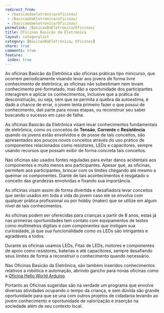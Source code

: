 ```yaml
---
redirect_from:
 - /basicaodaeletronica/oficinas/
 - /BasicaoDaEletronica/oficinas/
 - /basicaodaeletronica/Oficinas/
permalink: /BasicaoDaEletronica/Oficinas/
title: Oficinas Basicão da Eletronica
layout: categorylist
category: [BasicaoDaEletronica, Oficinas]
share: true 
comments: true 
feature:
 index: true
---  
```

As oficinas Basicão da Eletrônica são oficinas práticas tipo minicurso, 
que ocorrem periodicamente visando levar aos jovens de forma livre 
conhecimento de eletrônica, as oficinas não subestimam nem levam conhecimento 
pré-formatado, mas dão a oportunidade dos participantes interagirem e aplicar 
os conhecimentos, inclusive que a prática de desconstrução, ou seja, sem que 
se permita a quebra da autoestima, é dado a chance de errar, o jovem tenta 
primeiro fazer o que possui de conhecimento, dali parte para novas etapas, 
ou reconstruir seu saber buscando o sucesso em caso de falha.

<!--more-->

As oficinas Basicão da Eletrônica visam levar conhecimentos fundamentais de 
eletrônica, como os conceitos de **Tensão**, **Corrente** e **Resistência** 
quando os jovens estão envolvidos e de posse de tais conceitos, são 
apresentados aos poucos novos conceitos através do uso prático de componentes
relacionados como resistores, LEDs e capacitores, sempre usando recursos 
que possam exibir de forma concreta tais conceitos.

Nas oficinas são usados fontes reguladas para evitar danos acidentais aos
componentes e muito menos aos participantes. Apesar que, as oficinas, 
permitem aos participantes, brincar com os limites chegando até mesmo a 
queimar os componentes. Diante de tais acontecimentos é resgatado o 
conceito das grandezas envolvidas e fixando sua importância.

As oficinas visam assim de forma divertida e desafiadora levar conceitos
que serão usados em toda a vida do jovem caso ele se envolva com qualquer
prática profissional ou por hobby (maker) que se utilize em algum nível
de tais conhecimentos.

As oficinas podem ser oferecidas para crianças a partir de 8 anos, estas
já nas primeiras oportunidades tem contato com equipamentos de testes
como multímetros digitais e com componentes que instigam sua curiosidade, 
já que sua funcionalidade como os LEDs são intrigantes e agradáveis a todos.

Durante as oficinas usamos LEDs, Fitas de LEDs, motores e componentes de apoio
como resistores, baterias e até capacitores, sempre desafiando seus limites
de forma a reconstruir o conhecimento quando necessário. 

Nas Oficinas Basicão da Eletrônica, são também inseridos conhecimentos
relativos a robótica e automação, abrindo gancho para novas oficinas como 
a [Oficina Hello World Arduino](/HelloWorldArduino/Oficinas).

Portanto as Oficinas sugeridas são na verdade um programa que envolve
diversas atividades ocupando o tempo da criança, e sem dúvida são
grande oportunidade para que se una com outros projetos de cidadania 
levando ao jovem conhecimento e oportunidade de valorização e inserção
na sociedade além de seu contexto local.